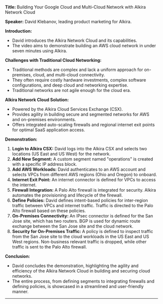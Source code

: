 **Title:** Building Your Google Cloud and Multi-Cloud Network with Alkira Network Cloud

**Speaker:** David Klebanov, leading product marketing for Alkira.

**Introduction:**
- David introduces the Alkira Network Cloud and its capabilities.
- The video aims to demonstrate building an AWS cloud network in under seven minutes using Alkira.

**Challenges with Traditional Cloud Networking:**
- Traditional methods are complex and lack a uniform approach for on-premises, cloud, and multi-cloud connectivity.
- They often require costly hardware investments, complex software configurations, and deep cloud and networking expertise.
- Traditional networks are not agile enough for the cloud era.

**Alkira Network Cloud Solution:**
- Powered by the Alkira Cloud Services Exchange (CSX).
- Provides agility in building secure and segmented networks for AWS and on-premises environments.
- Offers integrated auto-scaling firewalls and regional internet exit points for optimal SaaS application access.

**Demonstration:**
1. **Login to Alkira CSX:** David logs into the Alkira CSX and selects two locations (US East and US West) for the network.
2. **Add New Segment:** A custom segment named "operations" is created with a specific IP address block.
3. **Add AWS Workloads:** David authenticates to an AWS account and selects VPCs from different AWS regions (Ohio and Oregon) to onboard.
4. **Internet Exit Point:** An internet connector is defined for VPCs to access the internet.
5. **Firewall Integration:** A Palo Alto firewall is integrated for security. Alkira automates the provisioning and lifecycle of the firewall.
6. **Define Policies:** David defines intent-based policies for inter-region traffic between VPCs and internet traffic. Traffic is directed to the Palo Alto firewall based on these policies.
7. **On-Premises Connectivity:** An IPsec connector is defined for the San Jose site, which has two routers. BGP is used for dynamic route exchange between the San Jose site and the cloud network.
8. **Security for On-Premises Traffic:** A policy is defined to inspect traffic from the San Jose site to the cloud workloads in the US East and US West regions. Non-business relevant traffic is dropped, while other traffic is sent to the Palo Alto firewall.

**Conclusion:**
- David concludes the demonstration, highlighting the agility and efficiency of the Alkira Network Cloud in building and securing cloud networks.
- The entire process, from defining segments to integrating firewalls and defining policies, is showcased in a streamlined and user-friendly manner.

---
